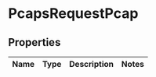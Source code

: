 # PcapsRequestPcap

## Properties
Name | Type | Description | Notes
------------ | ------------- | ------------- | -------------
